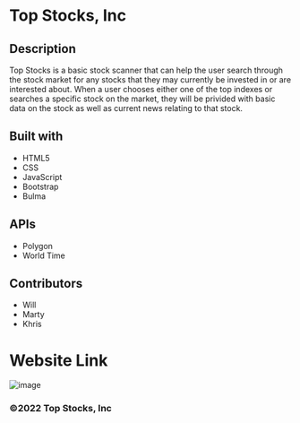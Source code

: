 # Top Stocks, Inc

## Description
Top Stocks is a basic stock scanner that can help the user search through the stock market for any stocks that they may currently be invested in or are interested about.
When a user chooses either one of the top indexes or searches a specific stock on the market, they will be privided with basic data on the stock as well as current news relating to that stock.

## Built with 
* HTML5
* CSS
* JavaScript
* Bootstrap
* Bulma

## APIs
* Polygon
* World Time

## Contributors 
* Will
* Marty
* Khris

# Website Link 

![image](https://user-images.githubusercontent.com/104735194/178801731-465a35d6-0136-43d2-aa51-d958c45f3edd.png)




### ©️2022 Top Stocks, Inc

